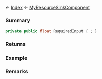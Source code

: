 ← [Index](Api-Index) ← [MyResourceSinkComponent](Sandbox.Game.EntityComponents.MyResourceSinkComponent)

### Summary

```csharp
private public float RequiredInput { ; }
```

### Returns

### Example

### Remarks


